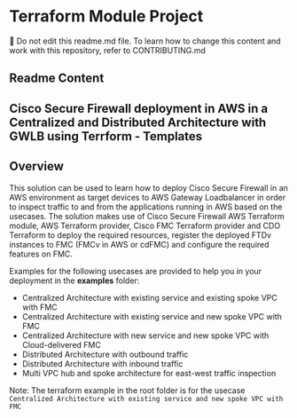 # Terraform Module Project

:no_entry_sign: Do not edit this readme.md file. To learn how to change this content and work with this repository, refer to CONTRIBUTING.md

## Readme Content

## Cisco Secure Firewall deployment in AWS in a Centralized and Distributed Architecture with GWLB using Terrform - Templates

## Overview

This solution can be used to learn how to deploy Cisco Secure Firewall in an AWS environment as target devices to AWS Gateway Loadbalancer in order to inspect traffic to and from the applications running in AWS based on the usecases.
The solution makes use of Cisco Secure Firewall AWS Terraform module, AWS Terraform provider, Cisco FMC Terraform provider and CDO Terraform to deploy the required resources, register the deployed FTDv instances to FMC (FMCv in AWS or cdFMC) and configure the required features on FMC.

Examples for the following usecases are provided to help you in your deployment in the **examples** folder:

- Centralized Architecture with existing service and existing spoke VPC with FMC
- Centralized Architecture with existing service and new spoke VPC with FMC
- Centralized Architecture with new service and new spoke VPC with Cloud-delivered FMC
- Distributed Architecture with outbound traffic
- Distributed Architecture with inbound traffic
- Multi VPC hub and spoke architecture for east-west traffic inspection

Note: The terraform example in the root folder is for the usecase `Centralized Architecture with existing service and new spoke VPC with FMC`
